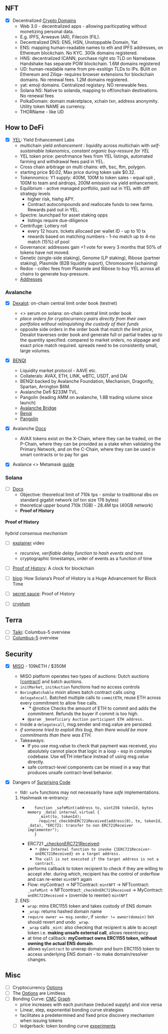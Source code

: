 ## NFT

- [x] Decentralized [Crypto Domains](https://www.coingecko.com/buzz/decentralized-crypto-domain-web-3)
    * Web 3.0 - decentralized apps - allowing pariticpating without monetizing personal data. 
    * E.g. IPFS, Arweave (AR), Filecoin (FIL). 
    * Decentralized DNS: ENS, HSN, Unstoppable Domain, Yat
    * ENS: mapping human-readable names to eth and IPFS addresses, on Ethereum blockchain. No KYC. 300k domains registered.
    * HNS: decentralized ICANN, purchase right sto TLD on Namebase. Handshake has separate POW blockchain. 1.6M domains registered
    * UD: human-readable name from pre-exsitign TLDs to IPs. BUilt on Ethereum and Ziliqa- requires browser extensions for blockchain domains. No renewal fees. 1.2M domains registered.
    * yat: emoji domains. Centralized registary. NO renewable fees. 
    * Solana NS: Native to solanda, mapping to off/onchain destinations. No renewal fees
    * PolkaDomain: domain makretplace, xchain txn, address anonymity. Utility token NAME as currency. 
    * THORName - like UD

## How to DeFi

- [x] [YEL](https://yield-enhancement-labs.gitbook.io/yield-enhancement-labs/): Yield Enhancement Labs
    * multichain yield _enhancement_ : liquidity across multichain with _self-sustainable tokenomics_, _constant organic buy-ressure for YEL_
    * YEL token price: perofrmance fees from YEL listings, automated farming and withdrawal fees paid in YEL. 
    * Cross chain arbitrage on multi chains: eth, bsc, ftm, polygon. 
    * starting price $0.02, Max price during token sale $0.32. 
    * Tokennomics: Y1 supply: 400M, 100M to token sales - equal spli , 100M to team and airdrops, 200M emission via yield enhancement. 
    * Equlibrium - active managed portfolio, paid out in YEL with diff strategy levels
        * higher risk, hiehg APY. 
        * Contract autocompounds and reallocate funds to new farms. Rewards paid out in YEL.
    * Spectre: launchpad for asset staking opps
        * listings require due-diligence
    * Centrifuge: Lottery roll
        * every 12 hours. tickets allocaed per wallet ID - up to 10 tx
        * rewards based on matching numbers - 1-no match up to 4-no match (15%) of pool
    * Governance: addresses gain +1 vote for every 3 months that 50% of tokens have not moved. 
    * Genetic (single-side staking), Genome (LP staking), Ribose (partner staking), Plasmide (B2B liquidity suport), Chromosome (xchaining)
    * Redox - collec fees from Plasmide and Ribose to buy YEL across all chains to generate buy-pressure.  
    * [Addresses](https://yield-enhancement-labs.gitbook.io/yield-enhancement-labs/yel-token)


### Avalanche 

- [x] [Dexalot](https://cointelegraph.com/press-releases/dexalot-a-new-dex-on-avalanche-with-a-central-limit-order-book): on-chain central limit order book (testnet)
    * <> serum on solana: on-chain central limit order book
    * _place orders for cryptocurrency pairs directly from their own portfolios without relinquishing the custody of their funds_
    * opposite side orders in the order book that _match the limit price_, Dexalot traverses order book and generate full or partial trades up to the quantity specified. compared to market orders, no slippage and exact price match required. spreads need to be consistently small, large volumes.  

- [x] [BENQI](https://medium.com/avalancheavax/benqi-and-avalanche-launch-3m-liquidity-mining-initiative-to-accelerate-defi-growth-2c16f78b903d)
   * Liquidity market protocol - AAVE etc. 
   * Collaterals: AVAX, ETH, LINK, wBTC, USDT, and DAI 
   * BENQI backed by Avalanche Foundation, Mechanism, Dragonfly, Spartan, Arrington $6M. 
   * Avalanche Defi $233M TVL. 
   * Pangolin (leading AMM on avalanche, 1.8B trading volume since launch)
   * [Avalanche Bridge](https://bridge.avax.network/)
   * [Benqi](https://benqi.fi/)
   * [Pangolin](https://pangolin.exchange/)   

- [x] Avalanche [Docs](https://docs.avax.network/build/tutorials/platform/transfer-avax-between-x-chain-and-c-chain)
   * AVAX tokens exist on the X-Chain, where they can be traded, on the P-Chain, where they can be provided as a stake when validating the Primary Network, and on the C-Chain, where they can be used in smart contracts or to pay for gas
- [x] Avalance <> Metamask [guide](https://crypto-explained.com/services/how-to-add-avalanche-network-to-metamask/)

### Solana

-  [ ] [Docs](https://docs.solana.com/introduction)
   * Objective: theoretical limit of 710k tps - similar to traditional dbs on standard gigabit network (of txn size 176 bytes)
   * theoretical upper bound 710k (1GB) - 28.4M tps (40GB network)
   * **Proof of History**

#### Proof of History

_hybrid consensus mechanism_

- [ ] [explainer](https://www.youtube.com/watch?v=rywOYfGu4EA) video
   * _recursive, verifiable delay function to hash events and txns_
   * cryptographic timestamps, order of events as a function of time

- [ ] [Proof of History](https://solana.com/news/proof-of-history---a-clock-for-blockchain): A clock for blockchain
   
- [ ] [blog](https://medium.com/solana-labs/how-solanas-proof-of-history-is-a-huge-advancement-for-block-time-178899c89723): How Solana’s Proof of History is a Huge Advancement for Block Time

- [ ] [secret sauce](https://solana.blog/proof-of-history-is-solanas-secret-sauce/): Proof of History
- [ ] [cryptum](https://crptum.com/compare/solana-the-scalable-crypto-app-building-blockchain/)


## Terra

- [ ] [Taiki](https://www.youtube.com/watch?v=d5HsKiSQzTU): Columbus-5 overview
- [ ] [Columbus-5](https://fishmarketacademy.medium.com/bigger-than-eth-eip-1559-terras-next-big-update-columbus-5-explained-29eecab68cac) overview

## Security

- [x] [MISO](https://www.paradigm.xyz/2021/08/two-rights-might-make-a-wrong/) - 109kETH / $350M
   *  MISO platform operates two types of auctions: Dutch auctions [[contract](https://etherscan.io/address/0x4c4564a1FE775D97297F9e3Dc2e762e0Ed5Dda0e)] and batch auctions.
   *  `initMarket`, `initAuction` functions had no access controls
   *  `BoringBatchable` mixin allows batch contract calls using `delegatecall`. Batched multiple calls to `commitETH`, reuse ETH across every commitment to allow free calls. 
      * `* @notice Checks the amount of ETH to commit and adds the commitment. Refunds the buyer if commit is too high.
      * `@param _beneficiary Auction participant ETH address.`
   *  Inside a `delegatecall`, msg.sender and msg.value are persisted.
   *  _if someone tried to exploit this bug, then there would be more commitments than there was ETH_.
   *  Takeaways: 
      * If you use msg.value to check that payment was received, you absolutely cannot place that logic in a loop - esp in complex codebase. Use wETH interface instead of using msg.value directly.  
      * safe contract-level components can be mixed in a way that produces unsafe contract-level behavior.

- [x] Dangers of [Surprising Code](https://www.paradigm.xyz/2021/08/the-dangers-of-surprising-code/)
   * tldr: `safe` functions may not necessarily have _safe_ implementations. 
   1. Hashmask re-entrancy:
      * ```
           function _safeMint(address to, uint256 tokenId, bytes memory _data) internal virtual {
             _mint(to, tokenId);
             require(_checkOnERC721Received(address(0), to, tokenId, _data), "ERC721: transfer to non ERC721Receiver implementer");
           }
         ```
       * ERC721 [_checkonERC721Received](https://github.com/OpenZeppelin/openzeppelin-contracts/blob/master/contracts/token/ERC721/ERC721.sol): 
            * `* @dev Internal function to invoke {IERC721Receiver-onERC721Received} on a target address.`
            * `The call is not executed if the target address is not a contract.`
      * performs callback to token recipient to check if they are willing to accept xfer. during which, recipient has the control of orderflow and can re-enter `mintNFT` again
      * Flow: myContract -> NFTContract: `mintNFT` -> NFTcontract: `_safeMint` -> NFTcontract:`_checkOnERC721Received` -> MyContract: `onERC721Received` + (override to reenter) `mintNFT`
   2. ENS: 
      * `wrap`: mins ERC1155 token and takes custody of ENS domain
      * `_wrap`: returns hashed domain name
      * `require owner == msg.sender`, if `sender != owner(domain)` txn should revert and undo `_wrap`.
      * `_wrap` calls `_mint`: also checking that recipient is able to accept token i.e. **making unsafe external call**, allows reeentrancy
      * at time of callback: **myContract owns ERC1155 token, without owning the actual ENS domain**.
      * allows `myContract` to unwrap domain and burn ERC1155 token to access underlying ENS domain - to make domain/resolver changes. 

## Misc

- [ ] Cryptocurrency [Options](https://www.coinbureau.com/education/cryptocurrency-options/)
- [ ] The [Options](https://medium.com/psyoptions/the-options-are-limitless-58dddbd28cb4) are Limitless
- [ ] Bonding Curve: [CMC](https://coinmarketcap.com/alexandria/glossary/bonding-curve) [Graph](https://thegraph.academy/curators/introduction-to-bonding-curves/)
   * price increases with each purchase (reduced supply) and vice versa
   * Linear, step, exponential bonding curve strategies
   * facilitates a predetermined and fixed price discovery mechanism when issuing tokens
   - [ ] ledgerback: token bonding curve [experiments](https://ledgerback.substack.com/p/ldcrc-2020-21-roadmap-tokenization) 
